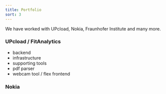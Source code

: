 ```yaml
---
title: Portfolio
sort: 3
---
```


We have worked with UPcload, Nokia, Fraunhofer Institute and many more.

### UPcload / FitAnalytics

- backend
- infrastructure
- supporting tools
- pdf parser
- webcam tool / flex frontend

### Nokia
